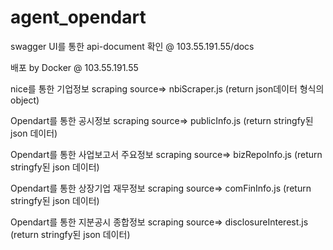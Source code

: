 # agent_opendart

swagger UI를 통한 api-document 확인 @ 103.55.191.55/docs

배포 by Docker @ 103.55.191.55

nice를 통한 기업정보 scraping source=> nbiScraper.js  (return json데이터 형식의 object)

Opendart를 통한 공시정보 scraping source=> publicInfo.js  (return stringfy된 json 데이터)

Opendart를 통한 사업보고서 주요정보 scraping source=> bizRepoInfo.js  (return stringfy된 json 데이터)

Opendart를 통한 상장기업 재무정보 scraping source=> comFinInfo.js  (return stringfy된 json 데이터)

Opendart를 통한 지분공시 종합정보 scraping source=> disclosureInterest.js  (return stringfy된 json 데이터)
